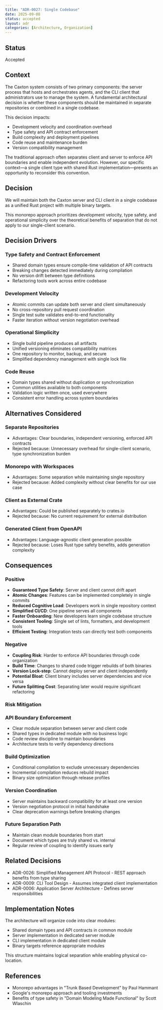 ```yaml
---
title: "ADR-0027: Single Codebase"
date: 2025-09-08
status: accepted
layout: adr
categories: [Architecture, Organization]
---
```



## Status

Accepted

## Context

The Caxton system consists of two primary components: the server process that
hosts and orchestrates agents, and the CLI client that administrators use to
manage the system. A fundamental architectural decision is whether these
components should be maintained in separate repositories or combined in a single
codebase.

This decision impacts:

- Development velocity and coordination overhead
- Type safety and API contract enforcement
- Build complexity and deployment pipelines
- Code reuse and maintenance burden
- Version compatibility management

The traditional approach often separates client and server to enforce API
boundaries and enable independent evolution. However, our specific context—a
single client type with shared Rust implementation—presents an opportunity to
reconsider this convention.

## Decision

We will maintain both the Caxton server and CLI client in a single codebase as a
unified Rust project with multiple binary targets.

This monorepo approach prioritizes development velocity, type safety, and
operational simplicity over the theoretical benefits of separation that do not
apply to our single-client scenario.

## Decision Drivers

### Type Safety and Contract Enforcement

- Shared domain types ensure compile-time validation of API contracts
- Breaking changes detected immediately during compilation
- No version drift between type definitions
- Refactoring tools work across entire codebase

### Development Velocity

- Atomic commits can update both server and client simultaneously
- No cross-repository pull request coordination
- Single test suite validates end-to-end functionality
- Faster iteration without version negotiation overhead

### Operational Simplicity

- Single build pipeline produces all artifacts
- Unified versioning eliminates compatibility matrices
- One repository to monitor, backup, and secure
- Simplified dependency management with single lock file

### Code Reuse

- Domain types shared without duplication or synchronization
- Common utilities available to both components
- Validation logic written once, used everywhere
- Consistent error handling across system boundaries

## Alternatives Considered

### Separate Repositories

- Advantages: Clear boundaries, independent versioning, enforced API contracts
- Rejected because: Unnecessary overhead for single-client scenario, type
  synchronization burden

### Monorepo with Workspaces

- Advantages: Some separation while maintaining single repository
- Rejected because: Added complexity without clear benefits for our use case

### Client as External Crate

- Advantages: Could be published separately to crates.io
- Rejected because: No current requirement for external distribution

### Generated Client from OpenAPI

- Advantages: Language-agnostic client generation possible
- Rejected because: Loses Rust type safety benefits, adds generation complexity

## Consequences

### Positive

- **Guaranteed Type Safety**: Server and client cannot drift apart
- **Atomic Changes**: Features can be implemented completely in single commits
- **Reduced Cognitive Load**: Developers work in single repository context
- **Simplified CI/CD**: One pipeline serves all components
- **Faster Onboarding**: New developers learn single codebase structure
- **Consistent Tooling**: Single set of lints, formatters, and development tools
- **Efficient Testing**: Integration tests can directly test both components

### Negative

- **Coupling Risk**: Harder to enforce API boundaries through code organization
- **Build Time**: Changes to shared code trigger rebuilds of both binaries
- **Version Lock-step**: Cannot deploy server and client independently
- **Potential Bloat**: Client binary includes server dependencies and vice versa
- **Future Splitting Cost**: Separating later would require significant
  refactoring

### Risk Mitigation

### API Boundary Enforcement

- Clear module separation between server and client code
- Shared types in dedicated module with no business logic
- Code review discipline to maintain boundaries
- Architecture tests to verify dependency directions

### Build Optimization

- Conditional compilation to exclude unnecessary dependencies
- Incremental compilation reduces rebuild impact
- Binary size optimization through release profiles

### Version Coordination

- Server maintains backward compatibility for at least one version
- Version negotiation protocol in initial handshake
- Clear deprecation warnings before breaking changes

### Future Separation Path

- Maintain clean module boundaries from start
- Document which types are truly shared vs. internal
- Regular review of coupling to identify issues early

## Related Decisions

- ADR-0026: Simplified Management API Protocol - REST approach benefits from
  type sharing
- ADR-0009: CLI Tool Design - Assumes integrated client implementation
- ADR-0006: Application Server Architecture - Defines server responsibilities

## Implementation Notes

The architecture will organize code into clear modules:

- Shared domain types and API contracts in common module
- Server implementation in dedicated server module
- CLI implementation in dedicated client module
- Binary targets reference appropriate modules

This structure maintains logical separation while enabling physical co-location.

## References

- Monorepo advantages in "Trunk Based Development" by Paul Hammant
- Google's monorepo approach and tooling investments
- Benefits of type safety in "Domain Modeling Made Functional" by Scott Wlaschin
